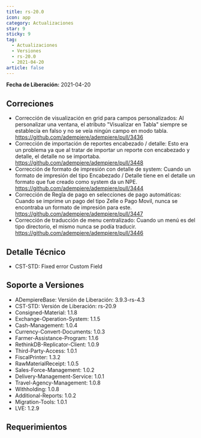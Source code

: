 ```yaml
---
title: rs-20.0
icon: app
category: Actualizaciones
star: 9
sticky: 9
tag:
  - Actualizaciones
  - Versiones
  - rs-20.0
  - 2021-04-20
article: false
---
```


**Fecha de Liberación:** 2021-04-20

## Correciones

- Corrección de visualización en grid para campos personalizados: Al personalizar una ventana, el atributo "Visualizar en Tabla" siempre se establecía en falso y no se veía ningún campo en modo tabla. https://github.com/adempiere/adempiere/pull/3436
- Corrección de importación de reportes encabezado / detalle: Esto era un problema ya que al tratar de importar un reporte con encabezado y detalle, el detalle no se importaba. https://github.com/adempiere/adempiere/pull/3448
- Corrección de formato de impresión con detalle de system: Cuando un formato de impresión del tipo Encabezado / Detalle tiene en el detalle un formato que fue creado como system da un NPE. https://github.com/adempiere/adempiere/pull/3444
- Corrección de Regla de pago en selecciones de pago automáticas: Cuando se imprime un pago del tipo Zelle o Pago Movil, nunca se encontraba un formato de impresión para este. https://github.com/adempiere/adempiere/pull/3447
- Corrección de traducción de menu centralizado: Cuando un menú es del tipo directorio, el mismo nunca se podía traducir. https://github.com/adempiere/adempiere/pull/3446

## Detalle Técnico

- CST-STD: Fixed error Custom Field

## Soporte a Versiones

- ADempiereBase: Versión de Liberación: 3.9.3-rs-4.3
- CST-STD: Versión de Liberación: rs-20.9
- Consigned-Material: 1.1.8
- Exchange-Operation-System: 1.1.5
- Cash-Management: 1.0.4
- Currency-Convert-Documents: 1.0.3
- Farmer-Assistance-Program: 1.1.6
- RethinkDB-Replicator-Client: 1.0.9
- Third-Party-Access: 1.0.1
- FiscalPrinter: 1.3.2
- RawMaterialReceipt: 1.0.5
- Sales-Force-Management: 1.0.2
- Delivery-Management-Service: 1.0.1
- Travel-Agency-Management: 1.0.8
- Withholding: 1.0.8
- Additional-Reports: 1.0.2
- Migration-Tools: 1.0.1
- LVE: 1.2.9

## Requerimientos
